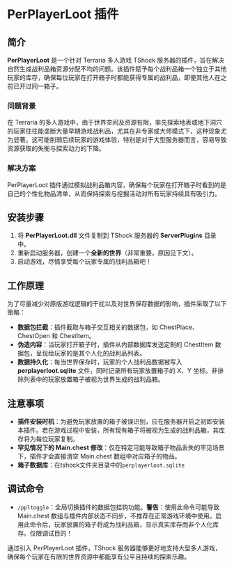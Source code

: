 # PerPlayerLoot 插件

## 简介

**PerPlayerLoot** 是一个针对 Terraria 多人游戏 TShock 服务器的插件，旨在解决自然生成战利品箱资源分配不均的问题。该插件赋予每个战利品箱一个独立于其他玩家的库存，确保每位玩家在打开箱子时都能获得专属的战利品，即便其他人在之前已开过同一箱子。

### 问题背景

在 Terraria 的多人游戏中，由于世界空间及资源有限，率先探索地表或地下洞穴的玩家往往能垄断大量早期游戏战利品，尤其在非专家或大师模式下，这种现象尤为显著。这可能削弱后续玩家的游戏体验，特别是对于大型服务器而言，容易导致资源获取的失衡与探索动力的下降。

### 解决方案

PerPlayerLoot 插件通过模拟战利品箱内容，确保每个玩家在打开箱子时看到的是自己的个性化物品清单，从而保持探索与挖掘活动对所有玩家持续具有吸引力。

## 安装步骤

1. 将 **PerPlayerLoot.dll** 文件复制到 TShock 服务器的 **ServerPlugins** 目录中。
2. 重新启动服务器，创建一个**全新的世界**（非常重要，原因见下文）。
3. 启动游戏，尽情享受每个玩家专属的战利品箱吧！

## 工作原理

为了尽量减少对原版游戏逻辑的干扰以及对世界保存数据的影响，插件采取了以下策略：

- **数据包拦截**：插件截取与箱子交互相关的数据包，如 ChestPlace、ChestOpen 和 ChestItem。
- **伪造内容**：当玩家打开箱子时，插件从内部数据库发送定制的 ChestItem 数据包，呈现给玩家的是其个人化的战利品列表。
- **数据持久化**：每当世界保存时，玩家的个人战利品数据被写入 **perplayerloot.sqlite** 文件，同时记录所有玩家放置箱子的 X、Y 坐标。非排除列表中的玩家放置箱子被视为世界生成的战利品箱。

## 注意事项
- **插件安装时机**：为避免玩家放置的箱子被误识别，应在服务器开启之初即安装本插件。若在游戏过程中安装，所有现有箱子将被视为生成的战利品箱，其库存将为每位玩家复制。
- **罕见情况下的 Main.chest 修改**：仅在特定可能导致箱子物品丢失的罕见场景下，插件才会直接清空 Main.chest 数组中对应箱子的物品。
- **箱子数据库**：在tshock文件夹目录中的`perplayerloot.sqlite`

## 调试命令

- `/ppltoggle`：全局切换插件的数据包挂钩功能。**警告**：使用此命令可能导致 Main.chest 数组与插件内部状态不同步，不推荐在正常游戏环境中使用。启用此命令后，玩家放置的箱子将成为战利品箱，显示真实库存而非个人化库存。仅限调试目的！

通过引入 PerPlayerLoot 插件，TShock 服务器能够更好地支持大型多人游戏，确保每个玩家在有限的世界资源中都能享有公平且持续的探索乐趣。
